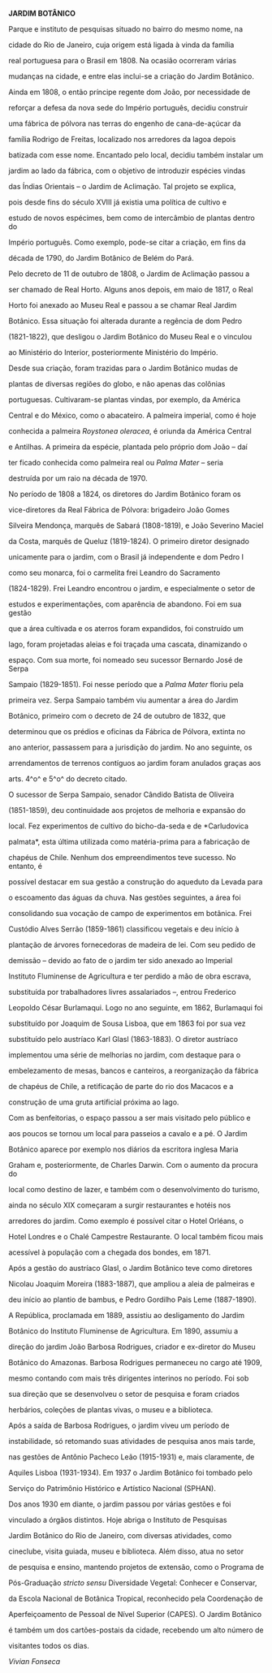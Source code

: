 **JARDIM BOTÂNICO**



Parque e instituto de pesquisas situado no bairro do mesmo nome, na

cidade do Rio de Janeiro, cuja origem está ligada à vinda da família

real portuguesa para o Brasil em 1808. Na ocasião ocorreram várias

mudanças na cidade, e entre elas inclui-se a criação do Jardim Botânico.



Ainda em 1808, o então príncipe regente dom João, por necessidade de

reforçar a defesa da nova sede do Império português, decidiu construir

uma fábrica de pólvora nas terras do engenho de cana-de-açúcar da

família Rodrigo de Freitas, localizado nos arredores da lagoa depois

batizada com esse nome. Encantado pelo local, decidiu também instalar um

jardim ao lado da fábrica, com o objetivo de introduzir espécies vindas

das Índias Orientais – o Jardim de Aclimação. Tal projeto se explica,

pois desde fins do século XVIII já existia uma política de cultivo e

estudo de novos espécimes, bem como de intercâmbio de plantas dentro do

Império português. Como exemplo, pode-se citar a criação, em fins da

década de 1790, do Jardim Botânico de Belém do Pará.



Pelo decreto de 11 de outubro de 1808, o Jardim de Aclimação passou a

ser chamado de Real Horto. Alguns anos depois, em maio de 1817, o Real

Horto foi anexado ao Museu Real e passou a se chamar Real Jardim

Botânico. Essa situação foi alterada durante a regência de dom Pedro

(1821-1822), que desligou o Jardim Botânico do Museu Real e o vinculou

ao Ministério do Interior, posteriormente Ministério do Império.



Desde sua criação, foram trazidas para o Jardim Botânico mudas de

plantas de diversas regiões do globo, e não apenas das colônias

portuguesas. Cultivaram-se plantas vindas, por exemplo, da América

Central e do México, como o abacateiro. A palmeira imperial, como é hoje

conhecida a palmeira *Roystonea oleracea*, é oriunda da América Central

e Antilhas. A primeira da espécie, plantada pelo próprio dom João – daí

ter ficado conhecida como palmeira real ou *Palma Mater* – seria

destruída por um raio na década de 1970.



No período de 1808 a 1824, os diretores do Jardim Botânico foram os

vice-diretores da Real Fábrica de Pólvora: brigadeiro João Gomes

Silveira Mendonça, marquês de Sabará (1808-1819), e João Severino Maciel

da Costa, marquês de Queluz (1819-1824). O primeiro diretor designado

unicamente para o jardim, com o Brasil já independente e dom Pedro I

como seu monarca, foi o carmelita frei Leandro do Sacramento

(1824-1829). Frei Leandro encontrou o jardim, e especialmente o setor de

estudos e experimentações, com aparência de abandono. Foi em sua gestão

que a área cultivada e os aterros foram expandidos, foi construído um

lago, foram projetadas aleias e foi traçada uma cascata, dinamizando o

espaço. Com sua morte, foi nomeado seu sucessor Bernardo José de Serpa

Sampaio (1829-1851). Foi nesse período que a *Palma Mater* floriu pela

primeira vez. Serpa Sampaio também viu aumentar a área do Jardim

Botânico, primeiro com o decreto de 24 de outubro de 1832, que

determinou que os prédios e oficinas da Fábrica de Pólvora, extinta no

ano anterior, passassem para a jurisdição do jardim. No ano seguinte, os

arrendamentos de terrenos contíguos ao jardim foram anulados graças aos

arts. 4^o^ e 5^o^ do decreto citado.



O sucessor de Serpa Sampaio, senador Cândido Batista de Oliveira

(1851-1859), deu continuidade aos projetos de melhoria e expansão do

local. Fez experimentos de cultivo do bicho-da-seda e de *Carludovica

palmata*, esta última utilizada como matéria-prima para a fabricação de

chapéus de Chile. Nenhum dos empreendimentos teve sucesso. No entanto, é

possível destacar em sua gestão a construção do aqueduto da Levada para

o escoamento das águas da chuva. Nas gestões seguintes, a área foi

consolidando sua vocação de campo de experimentos em botânica. Frei

Custódio Alves Serrão (1859-1861) classificou vegetais e deu início à

plantação de árvores fornecedoras de madeira de lei. Com seu pedido de

demissão – devido ao fato de o jardim ter sido anexado ao Imperial

Instituto Fluminense de Agricultura e ter perdido a mão de obra escrava,

substituída por trabalhadores livres assalariados –, entrou Frederico

Leopoldo César Burlamaqui. Logo no ano seguinte, em 1862, Burlamaqui foi

substituído por Joaquim de Sousa Lisboa, que em 1863 foi por sua vez

substituído pelo austríaco Karl Glasl (1863-1883). O diretor austríaco

implementou uma série de melhorias no jardim, com destaque para o

embelezamento de mesas, bancos e canteiros, a reorganização da fábrica

de chapéus de Chile, a retificação de parte do rio dos Macacos e a

construção de uma gruta artificial próxima ao lago.



Com as benfeitorias, o espaço passou a ser mais visitado pelo público e

aos poucos se tornou um local para passeios a cavalo e a pé. O Jardim

Botânico aparece por exemplo nos diários da escritora inglesa Maria

Graham e, posteriormente, de Charles Darwin. Com o aumento da procura do

local como destino de lazer, e também com o desenvolvimento do turismo,

ainda no século XIX começaram a surgir restaurantes e hotéis nos

arredores do jardim. Como exemplo é possível citar o Hotel Orléans, o

Hotel Londres e o Chalé Campestre Restaurante. O local também ficou mais

acessível à população com a chegada dos bondes, em 1871.



Após a gestão do austríaco Glasl, o Jardim Botânico teve como diretores

Nicolau Joaquim Moreira (1883-1887), que ampliou a aleia de palmeiras e

deu início ao plantio de bambus, e Pedro Gordilho Pais Leme (1887-1890).

A República, proclamada em 1889, assistiu ao desligamento do Jardim

Botânico do Instituto Fluminense de Agricultura. Em 1890, assumiu a

direção do jardim João Barbosa Rodrigues, criador e ex-diretor do Museu

Botânico do Amazonas. Barbosa Rodrigues permaneceu no cargo até 1909,

mesmo contando com mais três dirigentes interinos no período. Foi sob

sua direção que se desenvolveu o setor de pesquisa e foram criados

herbários, coleções de plantas vivas, o museu e a biblioteca.



Após a saída de Barbosa Rodrigues, o jardim viveu um período de

instabilidade, só retomando suas atividades de pesquisa anos mais tarde,

nas gestões de Antônio Pacheco Leão (1915-1931) e, mais claramente, de

Aquiles Lisboa (1931-1934). Em 1937 o Jardim Botânico foi tombado pelo

Serviço do Patrimônio Histórico e Artístico Nacional (SPHAN).



Dos anos 1930 em diante, o jardim passou por várias gestões e foi

vinculado a órgãos distintos. Hoje abriga o Instituto de Pesquisas

Jardim Botânico do Rio de Janeiro, com diversas atividades, como

cineclube, visita guiada, museu e biblioteca. Além disso, atua no setor

de pesquisa e ensino, mantendo projetos de extensão, como o Programa de

Pós-Graduação *stricto sensu* Diversidade Vegetal: Conhecer e Conservar,

da Escola Nacional de Botânica Tropical, reconhecido pela Coordenação de

Aperfeiçoamento de Pessoal de Nível Superior (CAPES). O Jardim Botânico

é também um dos cartões-postais da cidade, recebendo um alto número de

visitantes todos os dias.



*Vivian Fonseca*



